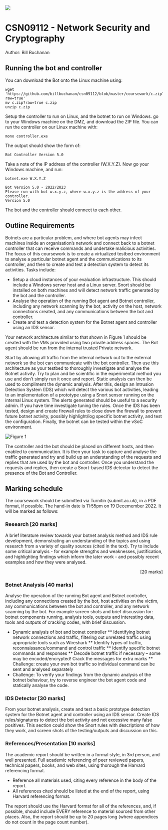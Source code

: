 <img src="https://github.com/billbuchanan/csn09112/blob/master/zadditional/top_csn09112.png"/>


# CSN09112 - Network Security and Cryptography
Author: Bill Buchanan

## Running the bot and controller
You can download the Bot onto the Linux machine using:

```
wget 'https://github.com/billbuchanan/csn09112/blob/master/coursework/c.zip?raw=true'
mv c.zip?raw=true c.zip
unzip c.zip
```


Setup the controller to run on Linux, and the botnet to run on Windows. go to your Windows machine on the DMZ, and download the ZIP file. You can run the controller on our Linux machine with:</p>

```
mono controller.exe
```

The output should show the form of:

```
Bot Controller Version 5.0
```

Take a note of the IP address of the controller (W.X.Y.Z). Now go your Windows machine, and run:</p>

```
botnet.exe W.X.Y.Z
```


```
Bot Version 5.0 - 2022/2023
Please run with bot w.x.y.z, where w.x.y.z is the address of your controller.
Version 5.0
```

The bot and the controller should connect to each other.

## Outline Requirements

Botnets are a particular problem, and where bot agents may infect machines inside an organisation’s network and connect back to a botnet controller that can receive commands and undertake malicious activities. The focus of this coursework is to create a virtualized testbed environment to analyse a particular botnet agent and the communications to its controller, and then to create and test a detection system to detect its activities. Tasks include:

*	Setup a cloud instances of your evaluation infrastructure. This should include a Windows server host and a Linux server. Snort should be installed on both machines and will detect network traffic generated by the bot and the controller. 
*	Analyse the operation of the running Bot agent and Botnet controller, including any network scanning by the bot, activity on the host, network connections created, and any communications between the bot and controller.
*	Create and test a detection system for the Botnet agent and controller using an IDS sensor. 


Your network architecture similar to that shown in Figure 1 should be created with the VMs provided using two private address spaces. The Bot agent should be run from the internal trusted Private network.

Start by allowing all traffic from the internal network out to the external network so the bot can communicate with the bot controller. Then use this architecture as your testbed to thoroughly investigate and analyse the Botnet activity. Try to plan and be scientific in the experimental method you use and don’t simply run it once and report. Static analysis can then be used to compliment the dynamic analysis. After this, design an Intrusion Detection System (IDS) which will detect the various bot activities, leading to an implementation of a prototype using a Snort sensor running on the internal Linux system. The alerts generated should be useful to a security admin. If you have time investigate tuning the rules. Once the IDS has been tested, design and create firewall rules to close down the firewall to prevent future botnet activity, possibly highlight/log specific botnet activity, and test the configuration. Finally, the botnet can be tested within the vSoC environment.

![Figure 1](https://github.com/billbuchanan/csn09112/blob/master/zadditional/coursework01.png)

The controller and the bot should be placed on different hosts, and then enabled to communication. It is then your task to capture and analyse the traffic generated and try and build up an understanding of the requests and replies that are used by the bot and controller. Once you understand the requests and replies, then create a Snort-based IDS detector to detect the presence of the Bot and Controller.

## Marking schedule

The coursework should be submitted via Turnitin (submit.ac.uk), in a PDF format, if possible. The hand-in date is 11:55pm on 19 Decemember 2022. It will be marked as follows:

### Research [20 marks]

A brief literature review towards your botnet analysis method and IDS rule development, demonstrating an understanding of the topics and using research from a variety of quality sources (cited in the text). Try to include some critical analysis - for example strengths and weaknesses, justification, and highlighting findings which inform the later work - and possibly recent examples and how they were analysed.
<p align="right">[20 marks]</p>

### Botnet Analysis [40 marks]

Analyse the operation of the running Bot agent and Botnet controller, including any connections created by the bot, host activities on the victim, any communications between the bot and controller, and any network scanning by the bot. For example screen shots and brief discussion for: botnet components running, analysis tools, outputs and interesting data, tools and outputs of cracking codes, with brief discussion.  

*	Dynamic analysis of bot and botnet controller
**	Identifying botnet network connections and traffic, filtering out unrelated traffic using appropriate tools such as Wireshark
**	Identify types of traffic, reconnaissance/command and control traffic
**	Identify specific botnet commands and responses
**	Decode botnet traffic if necessary – some may be encoded/encrypted! Crack the messages for extra marks
**	Challenge: create your own bot traffic so individual command can be sent and analysed separately
*	Challenge: To verify your findings from the dynamic analysis of the botnet behaviour, try to reverse engineer the bot agent code and statically analyse the code.


### IDS Detector [30 marks]
From your botnet analysis, create and test a basic prototype detection system for the Botnet agent and controller using an IDS sensor.  Create IDS rules/signatures to detect the bot activity and not excessive many false positives. This section could show the Snort rules with descriptions of how they work, and screen shots of the testing/outputs and discussion on this. 


### References/Presentation [10 marks]

The academic report should be written in a formal style, in 3rd person, and well presented.
Full academic referencing of peer reviewed papers, technical papers, books, and web sites, using thorough the Harvard referencing format.
- Reference all materials used, citing every reference in the body of the report.
- All references cited should be listed at the end of the report, using Harvard referencing format.


The report should use the Harvard format for all of the references, and, if possible, should include EVERY reference to material sourced from other places. Also, the report should be up to 20 pages long (where appendices do not count in the page count number). 

